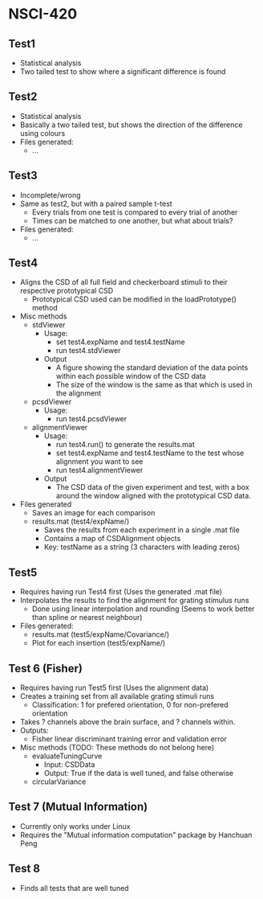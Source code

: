 # NSCI-420

## Test1

* Statistical analysis
* Two tailed test to show where a significant difference is found

## Test2

* Statistical analysis
* Basically a two tailed test, but shows the direction of the difference using colours
* Files generated:
	* ...

## Test3

* Incomplete/wrong
* Same as test2, but with a paired sample t-test
	* Every trials from one test is compared to every trial of another
	* Times can be matched to one another, but what about trials?
* Files generated:
	* ...

## Test4

* Aligns the CSD of all full field and checkerboard stimuli to their respective prototypical CSD
	* Prototypical CSD used can be modified in the loadPrototype() method
* Misc methods
	* stdViewer
		* Usage:
			* set test4.expName and test4.testName
			* run test4.stdViewer
		* Output
			* A figure showing the standard deviation of the data points within each possible window of the CSD data
			* The size of the window is the same as that which is used in the alignment
	* pcsdViewer
		* Usage:
			* run test4.pcsdViewer
	* alignmentViewer
		* Usage:
			* run test4.run() to generate the results.mat
			* set test4.expName and test4.testName to the test whose alignment you want to see
			* run test4.alignmentViewer
		* Output
			* The CSD data of the given experiment and test, with a box around the window aligned with the prototypical CSD data.
* Files generated
	* Saves an image for each comparison
	* results.mat (test4/expName/)
		* Saves the results from each experiment in a single .mat file
		* Contains a map of CSDAlignment objects
		* Key: testName as a string (3 characters with leading zeros)

## Test5

* Requires having run Test4 first (Uses the generated .mat file)
* Interpolates the results to find the alignment for grating stimulus runs
	* Done using linear interpolation and rounding (Seems to work better than spline or nearest neighbour)
* Files generated:
	* results.mat (test5/expName/Covariance/)
	* Plot for each insertion (test5/expName/)

## Test 6 (Fisher)

* Requires having run Test5 first (Uses the alignment data)
* Creates a training set from all available grating stimuli runs
	* Classification: 1 for prefered orientation, 0 for non-prefered orientation
* Takes ? channels above the brain surface, and ? channels within.
* Outputs:
	* Fisher linear discriminant training error and validation error
* Misc methods (TODO: These methods do not belong here)
	* evaluateTuningCurve
		* Input: CSDData
		* Output: True if the data is well tuned, and false otherwise
	* circularVariance

## Test 7 (Mutual Information)

* Currently only works under Linux
* Requires the "Mutual information computation" package by Hanchuan Peng

## Test 8

* Finds all tests that are well tuned
